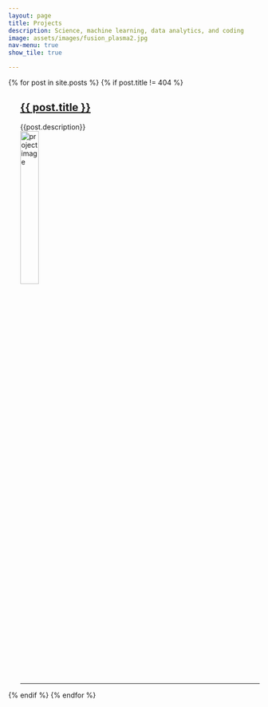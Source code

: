 ```yaml
---
layout: page
title: Projects
description: Science, machine learning, data analytics, and coding
image: assets/images/fusion_plasma2.jpg
nav-menu: true
show_tile: true

---
```



  {% for post in site.posts %}
      {% if post.title != 404 %}
  <ul>
     <a href="{{ post.url }}">  <h2>{{ post.title }}</h2> </a>
      {{post.description}}
      <br/>
      <a href="{{ post.url }}">
        <img src="{{site.url}}{{post.image}}" alt="project image" style="width:28%;height:28%;"> 
      </a>

<hr>


  </ul>
      {% endif %}
  {% endfor %}

